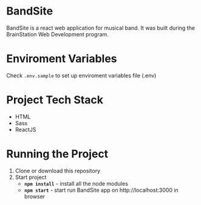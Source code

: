 
# BandSite
BandSite is a react web application for musical band.  It was built during the BrainStation Web Development program.

# Enviroment Variables
Check `.env.sample` to set up enviroment variables file (.env)

# Project Tech Stack
* HTML
* Sass
* ReactJS

# Running the Project
1. Clone or download this repository
2. Start project 
   * **`npm install`** - install all the node modules
   * **`npm start`** - start run BandSite app on http://localhost:3000 in browser








